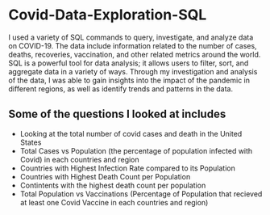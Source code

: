 # Covid-Data-Exploration-SQL
I used a variety of SQL commands to query, investigate, and analyze data on COVID-19. The data include information related to the number of cases, deaths, recoveries, vaccination, and other related metrics around the world. SQL is a powerful tool for data analysis; it allows users to filter, sort, and aggregate data in a variety of ways. Through my investigation and analysis of the data, I was able to gain insights into the impact of the pandemic in different regions, as well as identify trends and patterns in the data.
## Some of the questions I looked at includes
- Looking at the total number of covid cases and death in the United States
- Total Cases vs Population (the percentage of population infected with Covid) in each countries and region
- Countries with Highest Infection Rate compared to its Population
- Countries with Highest Death Count per Population
- Contintents with the highest death count per population
- Total Population vs Vaccinations (Percentage of Population that recieved at least one Covid Vaccine in each countries and region)
